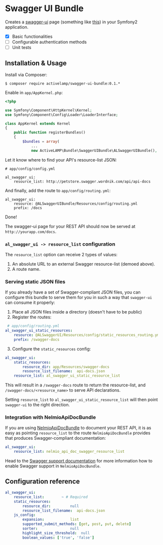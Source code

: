 Swagger UI Bundle
=================

Creates a [swagger-ui](https://github.com/wordnik/swagger-ui) page (something like [this](http://petstore.swagger.wordnik.com/)) in your Symfony2 application.

* [x] Basic functionalities
* [ ] Configurable authentication methods
* [ ] Unit tests

## Installation & Usage

Install via Composer:

`$ composer require activelamp/swagger-ui-bundle:0.1.*`

Enable in `app/AppKernel.php`:

```php
<?php

use Symfony\Component\HttpKernel\Kernel;
use Symfony\Component\Config\Loader\LoaderInterface;

class AppKernel extends Kernel
{
    public function registerBundles()
    {
        $bundles = array(
            ...
            new ActiveLAMP\Bundle\SwaggerUIBundle\ALSwaggerUIBundle(),

```
Let it know where to find your API's resource-list JSON:

```
# app/config/config.yml

al_swagger_ui:
    resource_list: http://petstore.swagger.wordnik.com/api/api-docs
```

And finally, add the route to `app/config/routing.yml`:

```
al_swagger_ui:
    resource: @ALSwaggerUIBundle/Resources/config/routing.yml
    prefix: /docs
```
Done!

The swagger-ui page for your REST API should now be served at 
`http://yourapp.com/docs`.

### `al_swagger_ui -> resource_list` configuration

The `resource_list` option can receive 2 types of values:

1. An absolute URL to an external Swagger resource-list (demoed above).
2. A route name.

### Serving static JSON files

If you already have a set of Swagger-compliant JSON files, you can configure this bundle to serve them for you in such a way that `swagger-ui` can consume it properly:

1. Place all JSON files inside a directory (doesn't have to be public)
2. Register the routes:

```yaml
 # app/config/routing.yml
al_swagger_ui_static_resources:
    resource: @ALSwaggerUI/Resources/config/static_resources_routing.yml
    prefix: /swagger-docs
```
3. Configure the `static_resources` config:

```yaml
al_swagger_ui:
    static_resources:
        resource_dir: app/Resources/swagger-docs
        resource_list_filename:  api-docs.json
    resource_list: al_swagger_ui_static_resource_list
```

This will result in a `/swagger-docs` route to return the resource-list, and `/swagger-docs/<resource_name>` to serve API declarations.

Setting `resource_list` to `al_swagger_ui_static_resource_list` will then point `swagger-ui` to the right direction.

### Integration with NelmioApiDocBundle

If you are using [NelmioApiDocBundle](https://github.com/nelmio/NelmioApiDocBundle) to document your REST API, it is as easy as pointing `resource_list` to the route `NelmioApiDocBundle` provides that produces Swagger-compliant documentation:

```yaml
al_swagger_ui:
    resource_list: nelmio_api_doc_swagger_resource_list
```

Head to the [Swagger support documentation](https://github.com/nelmio/NelmioApiDocBundle/tree/master/Resources/doc/swagger-support.md) for more information how to enable Swagger support in `NelmioApiDocBundle`.

## Configuration reference

```yaml
al_swagger_ui:
    resource_list:        ~ # Required
    static_resources:
        resource_dir:         null
        resource_list_filename:  api-docs.json
    js_config:
        expansion:            list
        supported_submit_methods: [get, post, put, delete]
        sorter:               null
        highlight_size_threshold:  null
        boolean_values: ['true', 'false']
```
